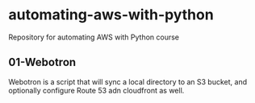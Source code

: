 # automating-aws-with-python

Repository for automating AWS with Python course

## 01-Webotron

Webotron is a script that will sync a local directory to an S3 bucket, and optionally configure Route 53 adn cloudfront as well. 
